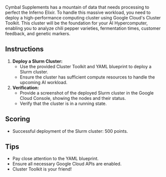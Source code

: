 Cymbal Supplements has a mountain of data that needs processing to perfect the Inferno Elixir. To handle this massive workload, you need to deploy a high-performance computing cluster using Google Cloud's Cluster Toolkit. This cluster will be the foundation for your AI Hypercomputer, enabling you to analyze chili pepper varieties, fermentation times, customer feedback, and genetic markers.

## Instructions

1. **Deploy a Slurm Cluster:**
    * Use the provided Cluster Toolkit and YAML blueprint to deploy a Slurm cluster.
    * Ensure the cluster has sufficient compute resources to handle the upcoming AI workload.
2. **Verification:**
    * Provide a screenshot of the deployed Slurm cluster in the Google Cloud Console, showing the nodes and their status.
    * Verify that the cluster is in a running state.

## Scoring

* Successful deployment of the Slurm cluster: 500 points.

## Tips

* Pay close attention to the YAML blueprint.
* Ensure all necessary Google Cloud APIs are enabled.
* Cluster Toolkit is your friend!
